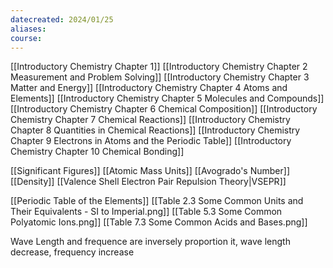 ```yaml
---
datecreated: 2024/01/25
aliases: 
course:
---
```

[[Introductory Chemistry Chapter 1]]
[[Introductory Chemistry Chapter 2 Measurement and Problem Solving]]
[[Introductory Chemistry Chapter 3 Matter and Energy]]
[[Introductory Chemistry Chapter 4 Atoms and Elements]]
[[Introductory Chemistry Chapter 5 Molecules and Compounds]]
[[Introductory Chemistry Chapter 6 Chemical Composition]]
[[Introductory Chemistry Chapter 7 Chemical Reactions]]
[[Introductory Chemistry Chapter 8 Quantities in Chemical Reactions]]
[[Introductory Chemistry Chapter 9 Electrons in Atoms and the Periodic Table]]
[[Introductory Chemistry Chapter 10 Chemical Bonding]]

[[Significant Figures]]
[[Atomic Mass Units]]
[[Avogrado's Number]]
[[Density]]
[[Valence Shell Electron Pair Repulsion Theory|VSEPR]]


[[Periodic Table of the Elements]]
[[Table 2.3 Some Common Units and Their Equivalents - SI to Imperial.png]]
[[Table 5.3 Some Common Polyatomic Ions.png]]
[[Table 7.3 Some Common Acids and Bases.png]]

Wave Length and frequence are inversely proportion it, wave length decrease, frequency increase